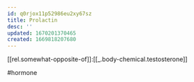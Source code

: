 ```yaml
---
id: q0rjox11p52986eu2xy67sz
title: Prolactin
desc: ''
updated: 1670201370465
created: 1669818207680
---
```


[[rel.somewhat-opposite-of]]:[[_.body-chemical.testosterone]]


#hormone